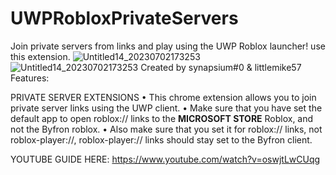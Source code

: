 # UWPRobloxPrivateServers
Join private servers from links and play using the UWP Roblox launcher! use this extension.
![Untitled14_20230702173253](https://github.com/synapsium0/UWPRobloxPrivateServers/assets/145914733/9f78d53c-83d6-4aa0-8eab-7a6beef9ea7a)
![Untitled14_20230702173253](https://github.com/synapsium0/UWPRobloxPrivateServers/assets/145914733/13eccad2-2b35-45e2-94c8-c40ca7f1f860)
Created by synapsium#0 & littlemike57
Features:

PRIVATE SERVER EXTENSIONS
• This chrome extension allows you to join private server links using the UWP client.
   • Make sure that you have set the default app to open roblox:// links to the **MICROSOFT STORE** Roblox, and not the Byfron roblox.
   • Also make sure that you set it for roblox:// links, not roblox-player://, roblox-player:// links should stay set to the Byfron client.
 
YOUTUBE GUIDE HERE:
https://www.youtube.com/watch?v=oswjtLwCUqg
